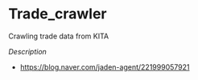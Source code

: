 # Trade_crawler
Crawling trade data from KITA

_Description_
* https://blog.naver.com/jaden-agent/221999057921
